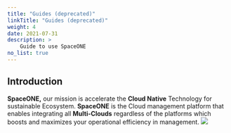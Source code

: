 ```yaml
---
title: "Guides (deprecated)"
linkTitle: "Guides (deprecated)"
weight: 4
date: 2021-07-31
description: >
    Guide to use SpaceONE
no_list: true
---
```


## Introduction
**SpaceONE,** our mission is accelerate the **Cloud Native** Technology for sustainable Ecosystem.  **SpaceONE** is the Cloud management platform that enables integrating all **Multi-Clouds** regardless of the platforms which boosts and maximizes your operational efficiency in management.
![](/docs/guides_v1/guides_img/docimg1.png)


